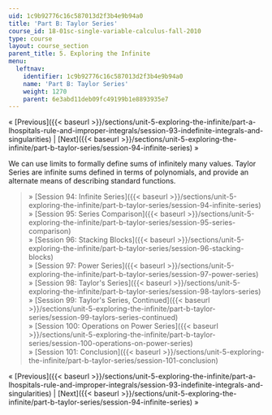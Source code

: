 ```yaml
---
uid: 1c9b92776c16c587013d2f3b4e9b94a0
title: 'Part B: Taylor Series'
course_id: 18-01sc-single-variable-calculus-fall-2010
type: course
layout: course_section
parent_title: 5. Exploring the Infinite
menu:
  leftnav:
    identifier: 1c9b92776c16c587013d2f3b4e9b94a0
    name: 'Part B: Taylor Series'
    weight: 1270
    parent: 6e3abd11deb09fc49199b1e8893935e7
---
```


« [Previous]({{< baseurl >}}/sections/unit-5-exploring-the-infinite/part-a-lhospitals-rule-and-improper-integrals/session-93-indefinite-integrals-and-singularities) | [Next]({{< baseurl >}}/sections/unit-5-exploring-the-infinite/part-b-taylor-series/session-94-infinite-series) »

We can use limits to formally define sums of infinitely many values. Taylor Series are infinite sums defined in terms of polynomials, and provide an alternate means of describing standard functions.

> » [Session 94: Infinite Series]({{< baseurl >}}/sections/unit-5-exploring-the-infinite/part-b-taylor-series/session-94-infinite-series)  
> » [Session 95: Series Comparison]({{< baseurl >}}/sections/unit-5-exploring-the-infinite/part-b-taylor-series/session-95-series-comparison)  
> » [Session 96: Stacking Blocks]({{< baseurl >}}/sections/unit-5-exploring-the-infinite/part-b-taylor-series/session-96-stacking-blocks)  
> » [Session 97: Power Series]({{< baseurl >}}/sections/unit-5-exploring-the-infinite/part-b-taylor-series/session-97-power-series)  
> » [Session 98: Taylor's Series]({{< baseurl >}}/sections/unit-5-exploring-the-infinite/part-b-taylor-series/session-98-taylors-series)  
> » [Session 99: Taylor's Series, Continued]({{< baseurl >}}/sections/unit-5-exploring-the-infinite/part-b-taylor-series/session-99-taylors-series-continued)  
> » [Session 100: Operations on Power Series]({{< baseurl >}}/sections/unit-5-exploring-the-infinite/part-b-taylor-series/session-100-operations-on-power-series)  
> » [Session 101: Conclusion]({{< baseurl >}}/sections/unit-5-exploring-the-infinite/part-b-taylor-series/session-101-conclusion)

« [Previous]({{< baseurl >}}/sections/unit-5-exploring-the-infinite/part-a-lhospitals-rule-and-improper-integrals/session-93-indefinite-integrals-and-singularities) | [Next]({{< baseurl >}}/sections/unit-5-exploring-the-infinite/part-b-taylor-series/session-94-infinite-series) »